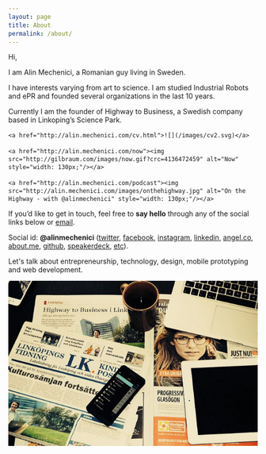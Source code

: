 ```yaml
---
layout: page
title: About
permalink: /about/
---
```


<!-- [Citeste in <a href="http://alin.mechenici.ro/despre/">romana</a>.] 
-->
Hi, 

I am Alin Mechenici, a Romanian guy living in Sweden.

I have interests varying from art to science. I am studied Industrial Robots and ePR and founded several organizations in the last 10 years.

Currently I am the founder of Highway to Business, a Swedish company based in Linkoping’s Science Park. 

    <a href="http://alin.mechenici.com/cv.html">![](/images/cv2.svg)</a>
    
    <a href="http://alin.mechenici.com/now"><img src="http://gilbraum.com/images/now.gif?crc=4136472459" alt="Now" style="width: 130px;"/></a>
    
    <a href="http://alin.mechenici.com/podcast"><img src="http://alin.mechenici.com/images/onthehighway.jpg" alt="On the Highway - with @alinmechenici" style="width: 130px;"/></a>


If you’d like to get in touch, feel free to **say hello** through any of the social links below or <a href='mailto:alin@mechenici.ro'>email</a>.

Social id: **@alinmechenici** (<a href="http://www.twitter.com/alinmechenici">twitter</a>, <a href="http://www.facebook.com/alinmechenici"> facebook</a>, <a href="http://www.instagram.com/alinmechenici">instagram</a>, <a href="http://www.linkedin.com/in/alinmechenici">linkedin</a>, <a href="http://www.angel.co/@alinmechenici">angel.co</a>, <a href="http://www.about.me/alinmechenici">about.me</a>, <a href="https://github.com/alinmechenici"> github</a>, <a href="http://www.speakerdeck.com/alinmechenici">speakerdeck</a>, <a href="https://www.google.ro/search?q=alinmechenici&ie=UTF-8&oe=UTF-8&hl=en">etc</a>).

Let's talk about entrepreneurship, technology, design, mobile prototyping and web development.


![News](images/highwaytobusinessinlinkoping.jpg)

